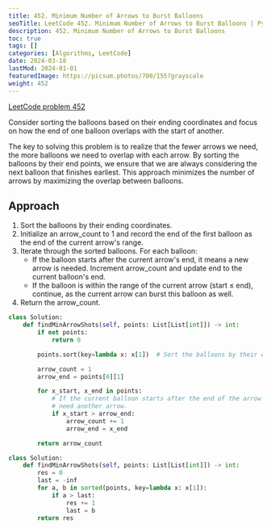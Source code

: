 ```yaml
---
title: 452. Minimum Number of Arrows to Burst Balloons
seoTitle: LeetCode 452. Minimum Number of Arrows to Burst Balloons | Python solution and explanation
description: 452. Minimum Number of Arrows to Burst Balloons
toc: true
tags: []
categories: [Algorithms, LeetCode]
date: 2024-03-18
lastMod: 2024-01-01
featuredImage: https://picsum.photos/700/155?grayscale
weight: 452
---
```


[LeetCode problem 452](https://leetcode.com/problems/minimum-number-of-arrows-to-burst-balloons/)

Consider sorting the balloons based on their ending coordinates and focus on how the end of one balloon overlaps with the start of another.

The key to solving this problem is to realize that the fewer arrows we need, the more balloons we need to overlap with each arrow. By sorting the balloons by their end points, we ensure that we are always considering the next balloon that finishes earliest. This approach minimizes the number of arrows by maximizing the overlap between balloons.

## Approach

1. Sort the balloons by their ending coordinates.
1. Initialize an arrow_count to 1 and record the end of the first balloon as the end of the current arrow's range.
1. Iterate through the sorted balloons. For each balloon:
   - If the balloon starts after the current arrow's end, it means a new arrow is needed. Increment arrow_count and update end to the current balloon's end.
   - If the balloon is within the range of the current arrow (start ≤ end), continue, as the current arrow can burst this balloon as well.
4. Return the arrow_count.

```python
class Solution:
    def findMinArrowShots(self, points: List[List[int]]) -> int:
        if not points:
            return 0

        points.sort(key=lambda x: x[1])  # Sort the balloons by their end points

        arrow_count = 1
        arrow_end = points[0][1]

        for x_start, x_end in points:
            # If the current balloon starts after the end of the arrow's range,
            # need another arrow.
            if x_start > arrow_end:
                arrow_count += 1
                arrow_end = x_end

        return arrow_count
```

```python
class Solution:
    def findMinArrowShots(self, points: List[List[int]]) -> int:
        res = 0
        last = -inf
        for a, b in sorted(points, key=lambda x: x[1]):
            if a > last:
                res += 1
                last = b
        return res
```

